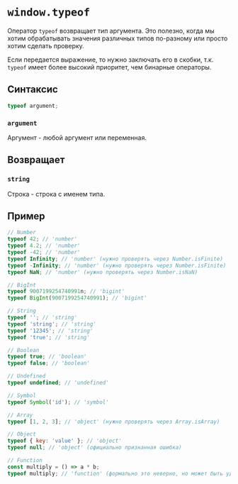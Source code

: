# `window.typeof`

Оператор `typeof` возвращает тип аргумента. Это полезно, когда мы хотим обрабатывать значения различных типов по-разному или просто хотим сделать проверку.

Если передается выражение, то нужно заключать его в скобки, т.к. `typeof` имеет более высокий приоритет, чем бинарные операторы.

## Синтаксис

```js
typeof argument;
```

### `argument`

Аргумент - любой аргумент или переменная.

## Возвращает

### `string`

Строка - строка с именем типа.

## Пример

```js
// Number
typeof 42; // 'number'
typeof 4.2; // 'number'
typeof -42; // 'number'
typeof Infinity; // 'number' (нужно проверять через Number.isFinite)
typeof -Infinity; // 'number' (нужно проверять через Number.isFinite)
typeof NaN; // 'number' (нужно проверять через Number.isNaN)

// BigInt
typeof 9007199254740991n; // 'bigint'
typeof BigInt(9007199254740991); // 'bigint'

// String
typeof ''; // 'string'
typeof 'string'; // 'string'
typeof '12345'; // 'string'
typeof 'true'; // 'string'

// Boolean
typeof true; // 'boolean'
typeof false; // 'boolean'

// Undefined
typeof undefined; // 'undefined'

// Symbol
typeof Symbol('id'); // 'symbol'

// Array
typeof [1, 2, 3]; // 'object' (нужно проверять через Array.isArray)

// Object
typeof { key: 'value' }; // 'object'
typeof null; // 'object' (официально признанная ошибка)

// Function
const multiply = () => a * b;
typeof multiply; // 'function' (формально это неверно, но может быть удобным на практике)
```
